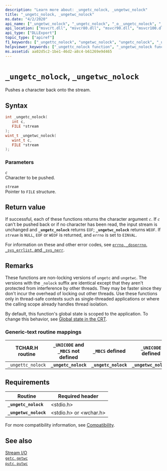 ```yaml
---
description: "Learn more about: _ungetc_nolock, _ungetwc_nolock"
title: "_ungetc_nolock, _ungetwc_nolock"
ms.date: "4/2/2020"
api_name: ["_ungetwc_nolock", "_ungetc_nolock", "_o__ungetc_nolock", "_o__ungetwc_nolock"]
api_location: ["msvcrt.dll", "msvcr80.dll", "msvcr90.dll", "msvcr100.dll", "msvcr100_clr0400.dll", "msvcr110.dll", "msvcr110_clr0400.dll", "msvcr120.dll", "msvcr120_clr0400.dll", "ucrtbase.dll", "api-ms-win-crt-stdio-l1-1-0.dll", "api-ms-win-crt-private-l1-1-0.dll"]
api_type: ["DLLExport"]
topic_type: ["apiref"]
f1_keywords: ["_ungettc_nolock", "ungetwc_nolock", "ungetc_nolock", "_ungetc_nolock", "_ungetwc_nolock"]
helpviewer_keywords: ["_ungettc_nolock function", "_ungetwc_nolock function", "characters, pushing back onto stream", "_ungetc_nolock function", "ungetwc_nolock function", "ungettc_nolock function", "ungetc_nolock function"]
ms.assetid: aa02d5c2-1be1-46d2-a8c4-b61269e9d465
---
```

# `_ungetc_nolock`, `_ungetwc_nolock`

Pushes a character back onto the stream.

## Syntax

```C
int _ungetc_nolock(
   int c,
   FILE *stream
);
wint_t _ungetwc_nolock(
   wint_t c,
   FILE *stream
);
```

### Parameters

*`c`*\
Character to be pushed.

*`stream`*\
Pointer to `FILE` structure.

## Return value

If successful, each of these functions returns the character argument *`c`*. If *`c`* can't be pushed back or if no character has been read, the input stream is unchanged and **`_ungetc_nolock`** returns `EOF`; **`_ungetwc_nolock`** returns `WEOF`. If *`stream`* is `NULL`, `EOF` or `WEOF` is returned, and `errno` is set to `EINVAL`.

For information on these and other error codes, see [`errno`, `_doserrno`, `_sys_errlist`, and `_sys_nerr`](../errno-doserrno-sys-errlist-and-sys-nerr.md).

## Remarks

These functions are non-locking versions of `ungetc` and `ungetwc`. The versions with the `_nolock` suffix are identical except that they aren't protected from interference by other threads. They may be faster since they don't incur the overhead of locking out other threads. Use these functions only in thread-safe contexts such as single-threaded applications or where the calling scope already handles thread isolation.

By default, this function's global state is scoped to the application. To change this behavior, see [Global state in the CRT](../global-state.md).

### Generic-text routine mappings

|TCHAR.H routine|`_UNICODE` and `_MBCS` not defined|`_MBCS` defined|`_UNICODE` defined|
|---------------------|------------------------------------|--------------------|-----------------------|
|`_ungettc_nolock`|**`_ungetc_nolock`**|**`_ungetc_nolock`**|**`_ungetwc_nolock`**|

## Requirements

|Routine|Required header|
|-------------|---------------------|
|**`_ungetc_nolock`**|\<stdio.h>|
|**`_ungetwc_nolock`**|\<stdio.h> or \<wchar.h>|

For more compatibility information, see [Compatibility](../compatibility.md).

## See also

[Stream I/O](../stream-i-o.md)\
[`getc`, `getwc`](getc-getwc.md)\
[`putc`, `putwc`](putc-putwc.md)
